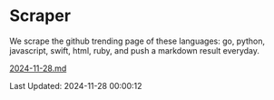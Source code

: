 # Scraper

We scrape the github trending page of these languages: go, python, javascript, swift, html, ruby, and push a markdown result everyday.

[2024-11-28.md](https://github.com/henson/Scraper/blob/master/2024-11-28.md)

Last Updated: 2024-11-28 00:00:12